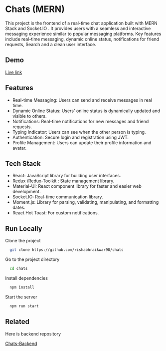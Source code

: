 
# Chats (MERN)

This project is the frontend of a real-time chat application built with MERN Stack and Socket.IO . It provides users with a seamless and interactive messaging experience similar to popular messaging platforms. Key features include real-time messaging, dynamic online status, notifications for friend requests, Search and a clean user interface. 


## Demo

[Live link]("https://chats-black.vercel.app")


## Features

- Real-time Messaging: Users can send and receive messages in real time.
- Dynamic Online Status: Users' online status is dynamically updated and visible to others.
- Notifications: Real-time notifications for new messages and friend requests.
- Typing Indicator: Users can see when the other person is typing.
- Authentication: Secure login and registration using JWT.
- Profile Management: Users can update their profile information and avatar.
## Tech Stack

- React: JavaScript library for building user interfaces.
- Redux /Redux-Toolkit : State management library.
- Material-UI: React component library for faster and easier web development.
- Socket.IO: Real-time communication library.
- Moment.js: Library for parsing, validating, manipulating, and formatting dates.
- React Hot Toast: For custom notifications.

## Run Locally

Clone the project

```bash
  git clone https://github.com/rishabhraikwar98/chats
```

Go to the project directory

```bash
  cd chats
```

Install dependencies

```bash
  npm install
```

Start the server

```bash
  npm run start
```


## Related

Here is backend repository

[Chats-Backend](https://github.com/rishabhraikwar98/Chats-Backend)


